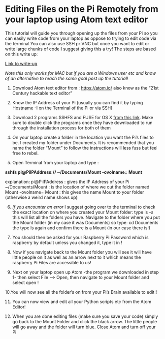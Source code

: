 # Editing Files on the Pi Remotely from your laptop using Atom text editor

This tutorial will guide you through opening up the files from your Pi so you can easily write code from your laptop as oppose to trying to edit code via the terminal.You can also use SSH pr VNC but once you want to edit or write large chunks of code I suggest giving this a try!
 The  steps  are based on this write up:


[Link to write-up ](https://github.com/pubnub/workshop-raspberrypi/blob/master/SSHFS%2BMacFUSE.md)


*Note this only works for MAC but if you are a Windows user etc and know of an alternative to reach the same goal post up the tutorial!*

1. Download Atom text editor from : https://atom.io/ also know as the “21st Century hackable text editor”

2. Know the IP Address of your Pi (usually you can find it by typing Hostname -I on the Terminal of the Pi or via SSH)

3. Download 2 programs SSHFS and FUSE for OS X [from this link](https://osxfuse.github.io/).  Make sure to double click the programs once they have downloaded to run through the installation process for both of them

4. On your laptop create a folder in the location you want the Pi’s files to be. I created my folder under Documents. It is recommended that you name the folder “Mount” to follow the instructions will less fuss but feel free to rebel.

5. Open Terminal from your laptop and type :

**sshfs pi@PiIPAddress:// ~/Documents/Mount -ovolname= Mount**

explanation:
 pi@PiIPAddress : gives the IP Address of your Pi
~/Documents/Mount : is the location of where we out the folder named Mount
-ovolname= Mount : this gives the name Mount to your folder (otherwise a weird name shows up)

6. *If you encounter an error* I suggest going over to the terminal to check the exact location on where you created your Mount folder:  type ls -a this will list all the folders you have.  Navigate to the folder where you put the Mount folder (in my case it was Documents) so type: cd Documents the type ls again and confirm there is a Mount (in our case there is!)

7. You should then be asked for your Raspberry Pi Password which is raspberry by default unless you changed it, type it in !

8. Now if you navigate back to the Mount folder you will see it will have little people on it as well as an arrow next to it which means the raspberry Pi Files are accessible to us!

9. Next on your laptop open up Atom -the program we downloaded in step 1- then select File —> Open, then navigate to your Mount folder and select open !

10.You will now see all the folder’s on from your Pi’s Brain available to edit !

11. You can now view and edit all your Python scripts etc from the Atom Editor!

13. When you are done editing files (make sure you save your code) simply go back to the Mount Folder and click the black arrow. The little people will go away and the folder will turn blue. Close Atom and turn off your Pi
